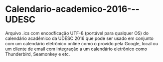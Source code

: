 # Calendario-academico-2016---UDESC
Arquivo .ics com encodficação UTF-8 (portável para qualquer OS) do calendário acadêmico da UDESC 2016 que pode ser usado em conjunto com um calendário eletrônico online como o provido pela Google, local ou um cliente de email com integração a um calendário eletrônico como Thunderbird, Seamonkey e etc.
